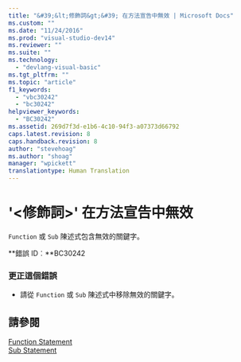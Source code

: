 ```yaml
---
title: "&#39;&lt;修飾詞&gt;&#39; 在方法宣告中無效 | Microsoft Docs"
ms.custom: ""
ms.date: "11/24/2016"
ms.prod: "visual-studio-dev14"
ms.reviewer: ""
ms.suite: ""
ms.technology: 
  - "devlang-visual-basic"
ms.tgt_pltfrm: ""
ms.topic: "article"
f1_keywords: 
  - "vbc30242"
  - "bc30242"
helpviewer_keywords: 
  - "BC30242"
ms.assetid: 269d7f3d-e1b6-4c10-94f3-a07373d66792
caps.latest.revision: 8
caps.handback.revision: 8
author: "stevehoag"
ms.author: "shoag"
manager: "wpickett"
translationtype: Human Translation
---
```

# &#39;&lt;修飾詞&gt;&#39; 在方法宣告中無效
`Function` 或 `Sub` 陳述式包含無效的關鍵字。  
  
 **錯誤 ID︰**BC30242  
  
### 更正這個錯誤  
  
-   請從 `Function` 或 `Sub` 陳述式中移除無效的關鍵字。  
  
## 請參閱  
 [Function Statement](../../visual-basic/language-reference/statements/function-statement.md)   
 [Sub Statement](../../visual-basic/language-reference/statements/sub-statement.md)